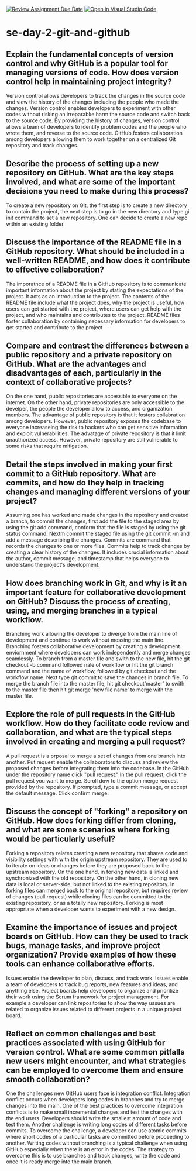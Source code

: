 [![Review Assignment Due Date](https://classroom.github.com/assets/deadline-readme-button-22041afd0340ce965d47ae6ef1cefeee28c7c493a6346c4f15d667ab976d596c.svg)](https://classroom.github.com/a/8wgCKhpZ)
[![Open in Visual Studio Code](https://classroom.github.com/assets/open-in-vscode-2e0aaae1b6195c2367325f4f02e2d04e9abb55f0b24a779b69b11b9e10269abc.svg)](https://classroom.github.com/online_ide?assignment_repo_id=18457260&assignment_repo_type=AssignmentRepo)
# se-day-2-git-and-github
## Explain the fundamental concepts of version control and why GitHub is a popular tool for managing versions of code. How does version control help in maintaining project integrity?
Version control allows developers to track the changes in the source code and view the history of the changes including the people who made the changes. Version control enables developers to experiment with other codes without risking an irreparabke harm the source code and switch back to the source code. By providing the history of changes, version control allows a team of developers to identify problem codes and the people who wrote them, and reverse to the source code. GitHub fosters collaboration among developers allowing them to work together on a centralized Git repository and track changes.
## Describe the process of setting up a new repository on GitHub. What are the key steps involved, and what are some of the important decisions you need to make during this process?
To create a new repository on Git, the first step is to create a new directory to contain the project, the next step is to go in the new directory and type gi init command to set a new repository. One can decide to create a new repo within an existing folder 
## Discuss the importance of the README file in a GitHub repository. What should be included in a well-written README, and how does it contribute to effective collaboration?
The imporatnce of a README file in a GitHub repository is to communicate important information about the project by stating the expectations of the project. It acts as an introduction to the project. The contents of the README file include what the project does, why the project is useful, how users can get started with the project, where users can get help with the project, and who maintains and contributes to the project. README files foster collaboration by containing necessary information for developers to get started and contribute to the project
## Compare and contrast the differences between a public repository and a private repository on GitHub. What are the advantages and disadvantages of each, particularly in the context of collaborative projects?
On the one hand, public repositories are accessible to everyone on the internet. On the other hand, private repositories are only accessible to the develper, the people the developer allow to access, and organization members. The advantage of public repository is that it fosters collabration among developers. However, public repository exposes the codebase to everyone increaseing the risk to hackers who can get sensitive information and exploit vulnerabilities. The advatage of private repository is that it limit unauthorized access. However, private repository are still vulnerable to some risks that require mitigation.
## Detail the steps involved in making your first commit to a GitHub repository. What are commits, and how do they help in tracking changes and managing different versions of your project?
Assuming one has worked and made changes in the repository and created a branch, to commit the changes, first add the file to the staged area by using the git add command, conform that the file is staged by using the git status command. Nextm commit the staged file using the git commit -m and add a message describing the changes. Commits are command that records the changes to one or more files. Commits help to track changes by creating a clear history of the changes. It includes crucial information about the author, commit message, and timestamp that helps everyone to understand the project's development. 
## How does branching work in Git, and why is it an important feature for collaborative development on GitHub? Discuss the process of creating, using, and merging branches in a typical workflow.
Branching work allowing the developer to diverge from the main line of development and continue to work without messing the main line. Branching fosters collaborative development by creating a development enviornment where developers can work independently and merge changes seamlessly. To branch from a master file and swith to the new file, hit the git checkout -b command followed nale of workflow or hit the git branch command and the name of workflow, followed by git checkout and the workflow name. Next type git commit to save the changes in branch file. To merge the branch file into the master file, hit git checkout'master' to swith to the master file then hit git merge 'new file name' to merge with the master file. 
## Explore the role of pull requests in the GitHub workflow. How do they facilitate code review and collaboration, and what are the typical steps involved in creating and merging a pull request?
A pull request is a prposal to merge a set of changes from one branch into another. Put request enable the collaborators to discuss and review the proposed changes before integrating them into the codebase. In the GitHub under the repository name click "pull request." In the pull request, click the pull request you want to merge. Scroll dow to the option merge request provided by the repository. If prompted, type a commit message, or accept the default message. Click confirm merge. 
## Discuss the concept of "forking" a repository on GitHub. How does forking differ from cloning, and what are some scenarios where forking would be particularly useful?
Forking a repository relates creating a new repository that shares code and visibility settings with with the origin upstream repository. They are used to to iterate on ideas or changes before they are proposed back to the upstream repository. On the one hand, in forking new data is linked and synchronized with the old repository. On the other hand, in cloning new data is local or server-side, but not linked to the existing repository. In forking files can merged back to the original repository, but requires review of changes (pull request) while cloning files can be committed to the existing repository, or as a totally new repository. Forking is most appropriate when a developer wants to experiment with a new design.
## Examine the importance of issues and project boards on GitHub. How can they be used to track bugs, manage tasks, and improve project organization? Provide examples of how these tools can enhance collaborative efforts.
Issues enable the developer to plan, discuss, and track work. Issues enable a team of developers to track bug reports, new features and ideas, and anything else. Project boards help developers to organize and prioritize their work using the Scrum framework for project management. For example a developer can link repositories to show the way ussues are related to organize issues related to different projects in a unique project board.
## Reflect on common challenges and best practices associated with using GitHub for version control. What are some common pitfalls new users might encounter, and what strategies can be employed to overcome them and ensure smooth collaboration?
One the challenges new GitHub users face is integration conflict. Integration conflict occurs when developers long codes in branches and try to merge changes into the main. One of the best practices to overcome integration conflicts is to make small incremental changes and test the changes with the end users. Developers should write the smallest amount of code and test them. Another challenge is writing long codes of different tasks before commits. To overcome the challenge, a developer can use atomic commits where short codes of a particular tasks are committed before proceeding to another. Writing codes without branching is a typical challenge when using GitHub especially when there is an error in the codes. The strategy to overcome this is to use branches and track changes, write the code and once it is ready merge into the main branch.
